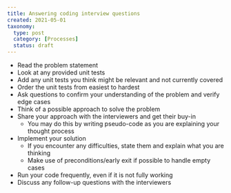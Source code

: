 ```yaml
---
title: Answering coding interview questions
created: 2021-05-01
taxonomy:
  type: post
  category: [Processes]
  status: draft
---
```


* Read the problem statement
* Look at any provided unit tests
* Add any unit tests you think might be relevant and not currently covered
* Order the unit tests from easiest to hardest
* Ask questions to confirm your understanding of the problem and verify edge cases
* Think of a possible approach to solve the problem
* Share your approach with the interviewers and get their buy-in
	* You may do this by writing pseudo-code as you are explaining your thought process
* Implement your solution
	* If you encounter any difficulties, state them and explain what you are thinking
	* Make use of preconditions/early exit if possible to handle empty cases
* Run your code frequently, even if it is not fully working
* Discuss any follow-up questions with the interviewers
